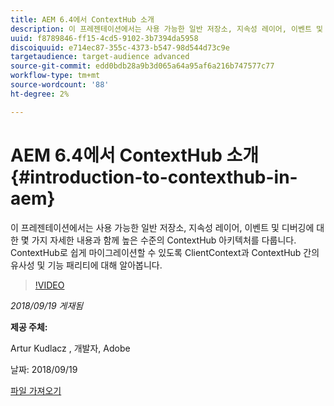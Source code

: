```yaml
---
title: AEM 6.4에서 ContextHub 소개
description: 이 프레젠테이션에서는 사용 가능한 일반 저장소, 지속성 레이어, 이벤트 및 디버깅에 대한 몇 가지 자세한 내용과 함께 높은 수준의 ContextHub 아키텍처를 다룹니다. ContextHub로 쉽게 마이그레이션할 수 있도록 ClientContext과 ContextHub 간의 유사성 및 기능 패리티에 대해 알아봅니다.
uuid: f8789846-ff15-4cd5-9102-3b7394da5958
discoiquuid: e714ec87-355c-4373-b547-98d544d73c9e
targetaudience: target-audience advanced
source-git-commit: edd0bdb28a9b3d065a64a95af6a216b747577c77
workflow-type: tm+mt
source-wordcount: '88'
ht-degree: 2%

---
```


# AEM 6.4에서 ContextHub 소개{#introduction-to-contexthub-in-aem}

이 프레젠테이션에서는 사용 가능한 일반 저장소, 지속성 레이어, 이벤트 및 디버깅에 대한 몇 가지 자세한 내용과 함께 높은 수준의 ContextHub 아키텍처를 다룹니다. ContextHub로 쉽게 마이그레이션할 수 있도록 ClientContext과 ContextHub 간의 유사성 및 기능 패리티에 대해 알아봅니다.

>[!VIDEO](https://video.tv.adobe.com/v/23839/?quality=9)

*2018/09/19 게재됨*

**제공 주체:**

Artur Kudlacz , 개발자, Adobe

날짜: 2018/09/19

[파일 가져오기](assets/gems-session-introduction-to-contexthub-in-aem-64.pdf)

<!--
[Get back to the Overview](https://helpx.adobe.com/experience-manager/kt/eseminars/gems/aem-index.html)
-->
